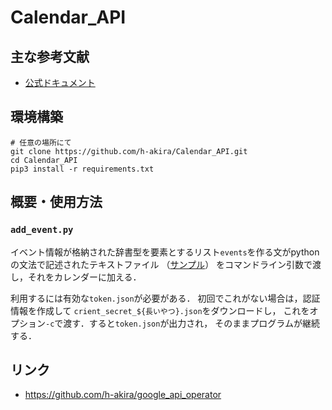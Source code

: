 # Calendar_API
## 主な参考文献
- [公式ドキュメント](https://developers.google.com/calendar/api/quickstart/python)

## 環境構築
```
# 任意の場所にて
git clone https://github.com/h-akira/Calendar_API.git
cd Calendar_API
pip3 install -r requirements.txt
```

## 概要・使用方法
### `add_event.py`
イベント情報が格納された辞書型を要素とするリスト`events`を作る文がpythonの文法で記述されたテキストファイル
（[サンプル](https://github.com/h-akira/Calendar_API/blob/main/sample/input_sample.py)）
をコマンドライン引数で渡し，それをカレンダーに加える．

利用するには有効な`token.json`が必要がある．
初回でこれがない場合は，認証情報を作成して
`crient_secret_${長いやつ}.json`をダウンロードし，
これをオプション`-c`で渡す．すると`token.json`が出力され，
そのままプログラムが継続する．

## リンク
- https://github.com/h-akira/google_api_operator




